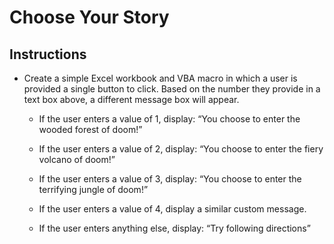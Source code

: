 # Choose Your Story

## Instructions

* Create a simple Excel workbook and VBA macro in which a user is provided a single button to click. Based on the number they provide in a text box above, a different message box will appear.

  * If the user enters a value of 1, display: “You choose to enter the wooded forest of doom!”

  * If the user enters a value of 2, display: “You choose to enter the fiery volcano of doom!”

  * If the user enters a value of 3, display: “You choose to enter the terrifying jungle of doom!”

  * If the user enters a value of 4, display a similar custom message.

  * If the user enters anything else, display: “Try following directions”
